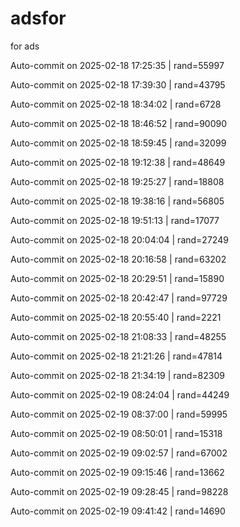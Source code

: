 # adsfor
for ads

Auto-commit on 2025-02-18 17:25:35 | rand=55997

Auto-commit on 2025-02-18 17:39:30 | rand=43795

Auto-commit on 2025-02-18 18:34:02 | rand=6728

Auto-commit on 2025-02-18 18:46:52 | rand=90090

Auto-commit on 2025-02-18 18:59:45 | rand=32099

Auto-commit on 2025-02-18 19:12:38 | rand=48649

Auto-commit on 2025-02-18 19:25:27 | rand=18808

Auto-commit on 2025-02-18 19:38:16 | rand=56805

Auto-commit on 2025-02-18 19:51:13 | rand=17077

Auto-commit on 2025-02-18 20:04:04 | rand=27249

Auto-commit on 2025-02-18 20:16:58 | rand=63202

Auto-commit on 2025-02-18 20:29:51 | rand=15890

Auto-commit on 2025-02-18 20:42:47 | rand=97729

Auto-commit on 2025-02-18 20:55:40 | rand=2221

Auto-commit on 2025-02-18 21:08:33 | rand=48255

Auto-commit on 2025-02-18 21:21:26 | rand=47814

Auto-commit on 2025-02-18 21:34:19 | rand=82309

Auto-commit on 2025-02-19 08:24:04 | rand=44249

Auto-commit on 2025-02-19 08:37:00 | rand=59995

Auto-commit on 2025-02-19 08:50:01 | rand=15318

Auto-commit on 2025-02-19 09:02:57 | rand=67002

Auto-commit on 2025-02-19 09:15:46 | rand=13662

Auto-commit on 2025-02-19 09:28:45 | rand=98228

Auto-commit on 2025-02-19 09:41:42 | rand=14690
